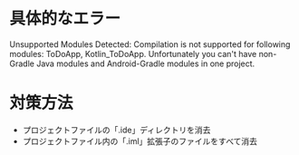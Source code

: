 # 具体的なエラー

Unsupported Modules Detected: Compilation is not supported for following modules: ToDoApp, Kotlin_ToDoApp. Unfortunately you can't have non-Gradle Java modules and Android-Gradle modules in one project.

# 対策方法

- プロジェクトファイルの「.ide」ディレクトリを消去
- プロジェクトファイル内の「.iml」拡張子のファイルをすべて消去
